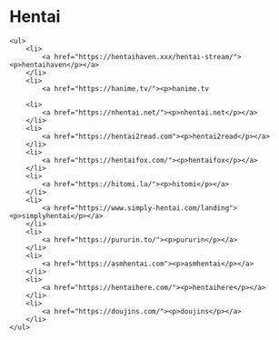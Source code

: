 
<html lang="de">
<head>
    <meta charset="UTF-8">
    <title>Hentai</title>
    <style>
        img {
            width: 500px;
        }
        p{
            font-size: 30px;
        }
    </style>
</head>
 <body>
    <h1>Hentai</h1>
    
    
    <ul>
        <li>
            <a href="https://hentaihaven.xxx/hentai-stream/"><p>hentaihaven</p></a>
        </li>
        <li>
            <a href="https://hanime.tv/"><p>hanime.tv
        
        <li>
            <a href="https://nhentai.net/"><p>nhentai.net</p></a>
        </li>
        <li>
            <a href="https://hentai2read.com"><p>hentai2read</p></a>
        </li>
        <li>
            <a href="https://hentaifox.com/"><p>hentaifox</p></a>
        </li>
        <li>
            <a href="https://hitomi.la/"><p>hitomi</p></a>
        </li>
        <li>
            <a href="https://www.simply-hentai.com/landing"><p>simplyhentai</p></a>
        </li>
        <li>
            <a href="https://pururin.to/"><p>pururin</p></a>
        </li>
        <li>
            <a href="https://asmhentai.com"><p>asmhentai</p></a>
        </li>
        <li>
            <a href="https://hentaihere.com/"><p>hentaihere</p></a>
        </li>
        <li>
            <a href="https://doujins.com/"><p>doujins</p></a>
        </li>
    </ul>
    
 </body>
